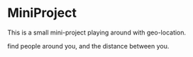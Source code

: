 # MiniProject

This is a small mini-project playing around with geo-location. 

find people around you, and the distance between you.
